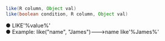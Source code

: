 ```java
like(R column, Object val)
like(boolean condition, R column, Object val)
```
● LIKE'%value%'<br />● Example: like("name", "James")--->name like'%James%'
